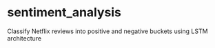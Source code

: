 # sentiment_analysis

Classify Netflix reviews into positive and negative buckets using LSTM architecture
